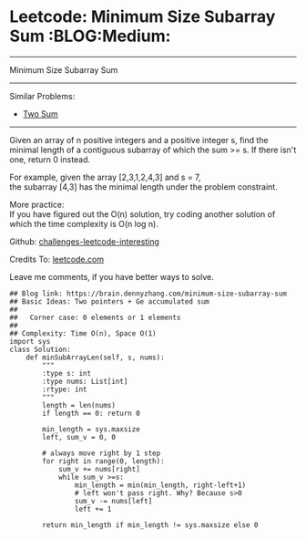 # Leetcode: Minimum Size Subarray Sum     :BLOG:Medium:


---

Minimum Size Subarray Sum  

---

Similar Problems:  
-   [Two Sum](https://brain.dennyzhang.com/two-sum)

---

Given an array of n positive integers and a positive integer s, find the minimal length of a contiguous subarray of which the sum >= s. If there isn't one, return 0 instead.  

For example, given the array [2,3,1,2,4,3] and s = 7,  
the subarray [4,3] has the minimal length under the problem constraint.  

More practice:  
If you have figured out the O(n) solution, try coding another solution of which the time complexity is O(n log n).  

Github: [challenges-leetcode-interesting](https://github.com/DennyZhang/challenges-leetcode-interesting/tree/master/minimum-size-subarray-sum)  

Credits To: [leetcode.com](https://leetcode.com/problems/minimum-size-subarray-sum/description/)  

Leave me comments, if you have better ways to solve.  

    ## Blog link: https://brain.dennyzhang.com/minimum-size-subarray-sum
    ## Basic Ideas: Two pointers + Ge accumulated sum
    ##              
    ##   Corner case: 0 elements or 1 elements
    ##
    ## Complexity: Time O(n), Space O(1)
    import sys
    class Solution:
        def minSubArrayLen(self, s, nums):
            """
            :type s: int
            :type nums: List[int]
            :rtype: int
            """
            length = len(nums)
            if length == 0: return 0
    
            min_length = sys.maxsize
            left, sum_v = 0, 0
    
            # always move right by 1 step
            for right in range(0, length):
                sum_v += nums[right]
                while sum_v >=s:
                    min_length = min(min_length, right-left+1)
                    # left won't pass right. Why? Because s>0
                    sum_v -= nums[left]
                    left += 1
    
            return min_length if min_length != sys.maxsize else 0